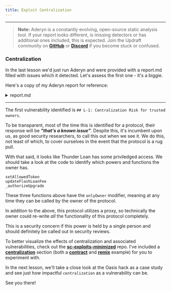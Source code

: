 ```yaml
---
title: Exploit Centralization
---
```


---

> **Note:** Aderyn is a constantly evolving, open-source static analysis tool. If your report looks different, is missing detectors or has additional ones included, this is expected. Join the Updraft community on [**GitHub**](https://github.com/Cyfrin/security-and-auditing-full-course-s23/discussions) or [**Discord**](https://discord.gg/cyfrin) if you become stuck or confused.

### Centralization

In the last lesson we'd just run Aderyn and were provided with a report.md filled with issues which it detected. Let's assess the first one - it's a biggie.

Here's a copy of my Aderyn report for reference:

<details>
<summary>report.md</summary>

# Aderyn Analysis Report

This report was generated by [Aderyn](https://github.com/Cyfrin/aderyn), a static analysis tool built by [Cyfrin](https://cyfrin.io), a blockchain security company. This report is not a substitute for manual audit or security review. It should not be relied upon for any purpose other than to assist in the identification of potential security vulnerabilities.

# Table of Contents

- [Aderyn Analysis Report](#aderyn-analysis-report)
- [Table of Contents](#table-of-contents)
- [Summary](#summary)
  - [Files Summary](#files-summary)
  - [Files Details](#files-details)
  - [Issue Summary](#issue-summary)
- [Low Issues](#low-issues)
  - [L-1: Centralization Risk for trusted owners](#l-1-centralization-risk-for-trusted-owners)
  - [L-2: Missing checks for `address(0)` when assigning values to address state variables](#l-2-missing-checks-for-address0-when-assigning-values-to-address-state-variables)
  - [L-3: `public` functions not used internally could be marked `external`](#l-3-public-functions-not-used-internally-could-be-marked-external)
  - [L-4: Event is missing `indexed` fields](#l-4-event-is-missing-indexed-fields)
  - [L-5: PUSH0 is not supported by all chains](#l-5-push0-is-not-supported-by-all-chains)
  - [L-6: Empty Block](#l-6-empty-block)

# Summary

## Files Summary

| Key         | Value |
| ----------- | ----- |
| .sol Files  | 8     |
| Total nSLOC | 461   |

## Files Details

| Filepath                                     | nSLOC   |
| -------------------------------------------- | ------- |
| src/interfaces/IFlashLoanReceiver.sol        | 13      |
| src/interfaces/IPoolFactory.sol              | 4       |
| src/interfaces/ITSwapPool.sol                | 4       |
| src/interfaces/IThunderLoan.sol              | 4       |
| src/protocol/AssetToken.sol                  | 65      |
| src/protocol/OracleUpgradeable.sol           | 23      |
| src/protocol/ThunderLoan.sol                 | 176     |
| src/upgradedProtocol/ThunderLoanUpgraded.sol | 172     |
| **Total**                                    | **461** |

## Issue Summary

| Category | No. of Issues |
| -------- | ------------- |
| High     | 0             |
| Low      | 6             |

# Low Issues

## L-1: Centralization Risk for trusted owners

Contracts have owners with privileged rights to perform admin tasks and need to be trusted to not perform malicious updates or drain funds.

- Found in src/protocol/ThunderLoan.sol [Line: 239](src/protocol/ThunderLoan.sol#L239)

  ```solidity
      function setAllowedToken(IERC20 token, bool allowed) external onlyOwner returns (AssetToken) {
  ```

- Found in src/protocol/ThunderLoan.sol [Line: 265](src/protocol/ThunderLoan.sol#L265)

  ```solidity
      function updateFlashLoanFee(uint256 newFee) external onlyOwner {
  ```

- Found in src/protocol/ThunderLoan.sol [Line: 292](src/protocol/ThunderLoan.sol#L292)

  ```solidity
      function _authorizeUpgrade(address newImplementation) internal override onlyOwner { }
  ```

- Found in src/upgradedProtocol/ThunderLoanUpgraded.sol [Line: 238](src/upgradedProtocol/ThunderLoanUpgraded.sol#L238)

  ```solidity
      function setAllowedToken(IERC20 token, bool allowed) external onlyOwner returns (AssetToken) {
  ```

- Found in src/upgradedProtocol/ThunderLoanUpgraded.sol [Line: 264](src/upgradedProtocol/ThunderLoanUpgraded.sol#L264)

  ```solidity
      function updateFlashLoanFee(uint256 newFee) external onlyOwner {
  ```

- Found in src/upgradedProtocol/ThunderLoanUpgraded.sol [Line: 287](src/upgradedProtocol/ThunderLoanUpgraded.sol#L287)

  ```solidity
      function _authorizeUpgrade(address newImplementation) internal override onlyOwner { }
  ```

## L-2: Missing checks for `address(0)` when assigning values to address state variables

Check for `address(0)` when assigning values to address state variables.

- Found in src/protocol/OracleUpgradeable.sol [Line: 16](src/protocol/OracleUpgradeable.sol#L16)

  ```solidity
          s_poolFactory = poolFactoryAddress;
  ```

## L-3: `public` functions not used internally could be marked `external`

Instead of marking a function as `public`, consider marking it as `external` if it is not used internally.

- Found in src/protocol/ThunderLoan.sol [Line: 231](src/protocol/ThunderLoan.sol#L231)

  ```solidity
      function repay(IERC20 token, uint256 amount) public {
  ```

- Found in src/protocol/ThunderLoan.sol [Line: 276](src/protocol/ThunderLoan.sol#L276)

  ```solidity
      function getAssetFromToken(IERC20 token) public view returns (AssetToken) {
  ```

- Found in src/protocol/ThunderLoan.sol [Line: 280](src/protocol/ThunderLoan.sol#L280)

  ```solidity
      function isCurrentlyFlashLoaning(IERC20 token) public view returns (bool) {
  ```

- Found in src/upgradedProtocol/ThunderLoanUpgraded.sol [Line: 230](src/upgradedProtocol/ThunderLoanUpgraded.sol#L230)

  ```solidity
      function repay(IERC20 token, uint256 amount) public {
  ```

- Found in src/upgradedProtocol/ThunderLoanUpgraded.sol [Line: 275](src/upgradedProtocol/ThunderLoanUpgraded.sol#L275)

  ```solidity
      function getAssetFromToken(IERC20 token) public view returns (AssetToken) {
  ```

- Found in src/upgradedProtocol/ThunderLoanUpgraded.sol [Line: 279](src/upgradedProtocol/ThunderLoanUpgraded.sol#L279)

  ```solidity
      function isCurrentlyFlashLoaning(IERC20 token) public view returns (bool) {
  ```

## L-4: Event is missing `indexed` fields

Index event fields make the field more quickly accessible to off-chain tools that parse events. However, note that each index field costs extra gas during emission, so it's not necessarily best to index the maximum allowed per event (three fields). Each event should use three indexed fields if there are three or more fields, and gas usage is not particularly of concern for the events in question. If there are fewer than three fields, all of the fields should be indexed.

- Found in src/protocol/AssetToken.sol [Line: 31](src/protocol/AssetToken.sol#L31)

  ```solidity
      event ExchangeRateUpdated(uint256 newExchangeRate);
  ```

- Found in src/protocol/ThunderLoan.sol [Line: 105](src/protocol/ThunderLoan.sol#L105)

  ```solidity
      event Deposit(address indexed account, IERC20 indexed token, uint256 amount);
  ```

- Found in src/protocol/ThunderLoan.sol [Line: 106](src/protocol/ThunderLoan.sol#L106)

  ```solidity
      event AllowedTokenSet(IERC20 indexed token, AssetToken indexed asset, bool allowed);
  ```

- Found in src/protocol/ThunderLoan.sol [Line: 107](src/protocol/ThunderLoan.sol#L107)

  ```solidity
      event Redeemed(
  ```

- Found in src/protocol/ThunderLoan.sol [Line: 110](src/protocol/ThunderLoan.sol#L110)

  ```solidity
      event FlashLoan(address indexed receiverAddress, IERC20 indexed token, uint256 amount, uint256 fee, bytes params);
  ```

- Found in src/upgradedProtocol/ThunderLoanUpgraded.sol [Line: 105](src/upgradedProtocol/ThunderLoanUpgraded.sol#L105)

  ```solidity
      event Deposit(address indexed account, IERC20 indexed token, uint256 amount);
  ```

- Found in src/upgradedProtocol/ThunderLoanUpgraded.sol [Line: 106](src/upgradedProtocol/ThunderLoanUpgraded.sol#L106)

  ```solidity
      event AllowedTokenSet(IERC20 indexed token, AssetToken indexed asset, bool allowed);
  ```

- Found in src/upgradedProtocol/ThunderLoanUpgraded.sol [Line: 107](src/upgradedProtocol/ThunderLoanUpgraded.sol#L107)

  ```solidity
      event Redeemed(
  ```

- Found in src/upgradedProtocol/ThunderLoanUpgraded.sol [Line: 110](src/upgradedProtocol/ThunderLoanUpgraded.sol#L110)

  ```solidity
      event FlashLoan(address indexed receiverAddress, IERC20 indexed token, uint256 amount, uint256 fee, bytes params);
  ```

## L-5: PUSH0 is not supported by all chains

Solc compiler version 0.8.20 switches the default target EVM version to Shanghai, which means that the generated bytecode will include PUSH0 opcodes. Be sure to select the appropriate EVM version in case you intend to deploy on a chain other than mainnet like L2 chains that may not support PUSH0, otherwise deployment of your contracts will fail.

- Found in src/interfaces/IFlashLoanReceiver.sol [Line: 2](src/interfaces/IFlashLoanReceiver.sol#L2)

  ```solidity
  pragma solidity 0.8.20;
  ```

- Found in src/interfaces/IPoolFactory.sol [Line: 2](src/interfaces/IPoolFactory.sol#L2)

  ```solidity
  pragma solidity 0.8.20;
  ```

- Found in src/interfaces/ITSwapPool.sol [Line: 2](src/interfaces/ITSwapPool.sol#L2)

  ```solidity
  pragma solidity 0.8.20;
  ```

- Found in src/interfaces/IThunderLoan.sol [Line: 2](src/interfaces/IThunderLoan.sol#L2)

  ```solidity
  pragma solidity 0.8.20;
  ```

- Found in src/protocol/AssetToken.sol [Line: 2](src/protocol/AssetToken.sol#L2)

  ```solidity
  pragma solidity 0.8.20;
  ```

- Found in src/protocol/OracleUpgradeable.sol [Line: 2](src/protocol/OracleUpgradeable.sol#L2)

  ```solidity
  pragma solidity 0.8.20;
  ```

- Found in src/protocol/ThunderLoan.sol [Line: 64](src/protocol/ThunderLoan.sol#L64)

  ```solidity
  pragma solidity 0.8.20;
  ```

- Found in src/upgradedProtocol/ThunderLoanUpgraded.sol [Line: 64](src/upgradedProtocol/ThunderLoanUpgraded.sol#L64)

  ```solidity
  pragma solidity 0.8.20;
  ```

## L-6: Empty Block

Consider removing empty blocks.

- Found in src/protocol/ThunderLoan.sol [Line: 292](src/protocol/ThunderLoan.sol#L292)

  ```solidity
      function _authorizeUpgrade(address newImplementation) internal override onlyOwner { }
  ```

- Found in src/upgradedProtocol/ThunderLoanUpgraded.sol [Line: 287](src/upgradedProtocol/ThunderLoanUpgraded.sol#L287)

  ```solidity
      function _authorizeUpgrade(address newImplementation) internal override onlyOwner { }
  ```

</details>

---

The first vulnerability identified is `## L-1: Centralization Risk for trusted owners`.

To be transparent, most of the time this is identified for a protocol, their response will be **_"that's a known issue"_**. Despite this, it's incumbent upon us, as good security researchers, to call this out when we see it. We do this, not least of which, to cover ourselves in the event that the protocol is a rug pull.

With that said, it looks like Thunder Loan has some priviledged access. We should take a look at the code to identify which powers and functions the owner has.

```
setAllowedToken
updateFlashLoanFee
_authorizeUpgrade
```

These three functions above have the `onlyOwner` modifier, meaning at any time they can be called by the owner of the protocol.

In addition to the above, this protocol utilizes a proxy, so technically the owner could re-write _all_ the functionality of this protocol completely.

This is a security concern if this power is held by a single person and should definitely be called out in security reviews.

To better visualize the effects of centralization and associated vulnerabilities, check out the [**sc-exploits-minimized**](https://github.com/Cyfrin/sc-exploits-minimized) repo. I've included a [**centralization**](https://github.com/Cyfrin/sc-exploits-minimized/tree/main/src/centralization) section (both a [**contract**](https://github.com/Cyfrin/sc-exploits-minimized/blob/main/src/centralization/Centralization.sol) and [**remix**](https://remix.ethereum.org/#url=https://github.com/Cyfrin/sc-exploits-minimized/blob/main/src/centralization/Centralization.sol&lang=en&optimize=false&runs=200&evmVersion=null&version=soljson-v0.8.20+commit.a1b79de6.js) example) for you to experiment with.

In the next lesson, we'll take a close look at the Oasis hack as a case study and see just how impactful `centralization` as a vulnerability can be.

See you there!
